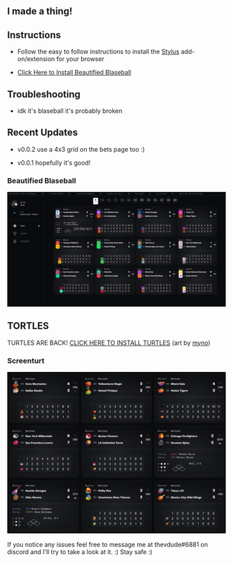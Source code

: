 ## I made a thing!

## Instructions

* Follow the easy to follow instructions to install the [Stylus](https://github.com/openstyles/stylus) add-on/extension for your browser

* [Click Here to Install Beautified Blaseball](styles/beautified-blaseball.user.css)

## Troubleshooting

* idk it's blaseball it's probably broken

## Recent Updates

* v0.0.2 use a 4x3 grid on the bets page too :)

* v0.0.1 hopefully it's good!

### Beautified Blaseball
![Beautified Blaseball](images/beautified-blaseball.png)

## TORTLES

TURTLES ARE BACK! [CLICK HERE TO INSTALL TURTLES](styles/blaseball-turts.user.css) (art by [myno](https://myno.mmm.page/))

### Screenturt
![Blaseball Turtles](images/blaseball-turts.png)

If you notice any issues feel free to message me at thevdude#6881 on discord and I'll try to take a look at it. :) Stay safe :)
